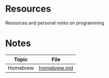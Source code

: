 # Resources
Resources and personal notes on programming

# Notes
| Topic         | File          |
| ------------- |:-------------:|
| Homebrew      | [homebrew.md](homebrew.md) |
